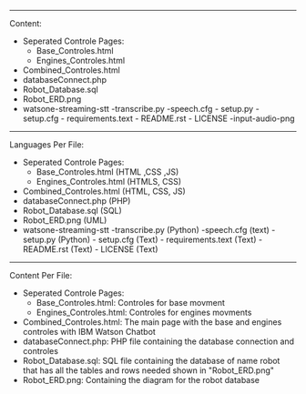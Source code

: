 --------------------------------------
Content:
- Seperated Controle Pages:
	- Base_Controles.html
	- Engines_Controles.html
- Combined_Controles.html
- databaseConnect.php
- Robot_Database.sql
- Robot_ERD.png
- watsone-streaming-stt
      -transcribe.py
      -speech.cfg
      - setup.py
      - setup.cfg
      - requirements.text
      - README.rst
      - LICENSE
      -input-audio-png
--------------------------------------
Languages Per File:
- Seperated Controle Pages:
	- Base_Controles.html (HTML ,CSS ,JS)
	- Engines_Controles.html (HTMLS, CSS)
- Combined_Controles.html (HTML, CSS, JS)
- databaseConnect.php (PHP)
- Robot_Database.sql (SQL)
- Robot_ERD.png (UML)
- watsone-streaming-stt
      -transcribe.py (Python)
      -speech.cfg (text)
      - setup.py (Python)
      - setup.cfg (Text)
      - requirements.text (Text)
      - README.rst (Text)
      - LICENSE (Text)
--------------------------------------
Content Per File:
- Seperated Controle Pages:
	- Base_Controles.html: Controles for base movment 
	- Engines_Controles.html: Controles for engines movments
- Combined_Controles.html: The main page with the base and engines controles with IBM Watson Chatbot
- databaseConnect.php: PHP file containing the database connection and controles 
- Robot_Database.sql: SQL file containing the database of name robot that has all the tables and rows needed shown in "Robot_ERD.png"
- Robot_ERD.png: Containing the diagram for the robot database
